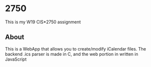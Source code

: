 # 2750

This is my W19 CIS*2750 assignment

## About

This is a WebApp that allows you to create/modify iCalendar files.
The backend .ics parser is made in C, and the web portion in written in JavaScript
